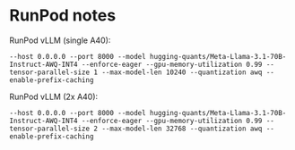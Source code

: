 # RunPod notes

RunPod vLLM (single A40):
```
--host 0.0.0.0 --port 8000 --model hugging-quants/Meta-Llama-3.1-70B-Instruct-AWQ-INT4 --enforce-eager --gpu-memory-utilization 0.99 --tensor-parallel-size 1 --max-model-len 10240 --quantization awq --enable-prefix-caching
```

RunPod vLLM (2x A40):
```
--host 0.0.0.0 --port 8000 --model hugging-quants/Meta-Llama-3.1-70B-Instruct-AWQ-INT4 --enforce-eager --gpu-memory-utilization 0.99 --tensor-parallel-size 2 --max-model-len 32768 --quantization awq --enable-prefix-caching
```
